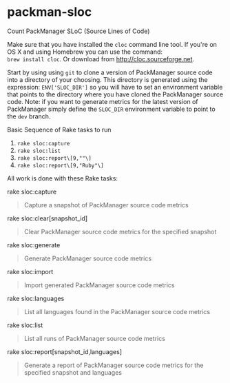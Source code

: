 # packman-sloc
Count PackManager SLoC (Source Lines of Code)

Make sure that you have installed the `cloc` command line tool. If you're on OS X and using Homebrew you can use the command:  
`brew install cloc`. Or download from http://cloc.sourceforge.net.

Start by using using `git` to clone a version of PackManager source code into a directory of your choosing. This
directory is generated using the expression: `ENV['SLOC_DIR']` so you will have to set an environment variable that
points to the directory where you have cloned the PackManager source code. Note: if you want to generate metrics for
the latest version of PackManager simply define the `SLOC_DIR` environment variable to point to the `dev` branch.

Basic Sequence of Rake tasks to run

1. `rake sloc:capture`
1. `rake sloc:list`
1. `rake sloc:report\[9,""\]`
1. `rake sloc:report\[9,"Ruby"\]`

All work is done with these Rake tasks:

rake sloc:capture
> Capture a snapshot of PackManager source code metrics

rake sloc:clear[snapshot_id]
> Clear PackManager source code metrics for the specified snapshot  

rake sloc:generate
> Generate PackManager source code metrics  

rake sloc:import
> Import generated PackManager source code metrics  

rake sloc:languages
> List all languages found in the PackManager source code metrics  

rake sloc:list
> List all runs of PackManager source code metrics  

rake sloc:report[snapshot_id,languages]
> Generate a report of PackManager source code metrics for the specified snapshot and languages

